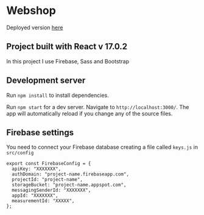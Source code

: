 # Webshop

Deployed version [here](https://project-66-8ff4b.web.app/)

## Project built with React v 17.0.2

In this project I use Firebase, Sass and Bootstrap

## Development server

Run `npm install` to install dependencies.

Run `npm start` for a dev server. Navigate to `http://localhost:3000/`. The app will automatically reload if you change any of the source files.

## Firebase settings

You need to connect your Firebase database creating a file called `keys.js` in `src/config`

```
export const FirebaseConfig = {
  apiKey: "XXXXXXX",
  authDomain: "project-name.firebaseapp.com",
  projectId: "project-name",
  storageBucket: "project-name.appspot.com",
  messagingSenderId: "XXXXXXX",
  appId: "XXXXXXX",
  measurementId: "XXXXX",
};
```
